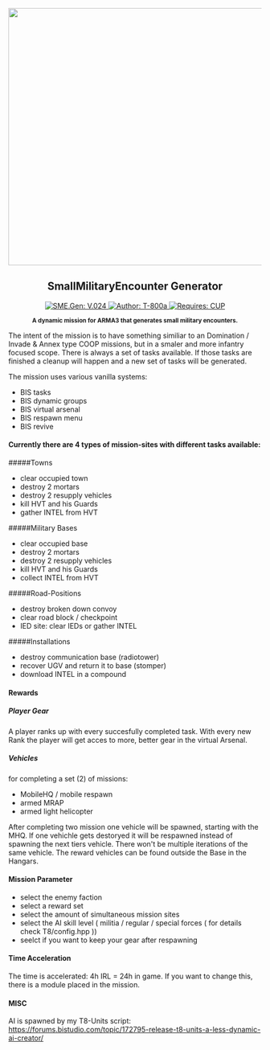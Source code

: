 <p align="center"><img src="https://github.com/T-800a/SME.Gen/blob/master/SMEGen_logo_tp.png" width="512"></p>
<h2 align="center">SmallMilitaryEncounter Generator</h2>
<p align="center">
    <a href="#">
        <img src="https://img.shields.io/badge/SME.Gen-V.030-green.svg?style=flat-square" alt="SME.Gen: V.024">
    </a>
    <a href="#">
        <img src="http://img.shields.io/badge/Author-T--800a-blue.svg?style=flat-square" alt="Author: T-800a">
    </a>
    <a href="http://www.cup-arma3.org/" target="_blank">
        <img src="http://img.shields.io/badge/Requires-CUP-orange.svg?style=flat-square" alt="Requires: CUP">
    </a>
</p>
<p align="center"><sup><strong>A dynamic mission for ARMA3 that generates small military encounters.</strong></sup></p>

The intent of the mission is to have something similiar to an Domination / Invade & Annex type COOP missions, but in a smaler and more infantry focused scope. There is always a set of tasks available. If those tasks are finished a cleanup will happen and a new set of tasks will be generated.

The mission uses various vanilla systems:
- BIS tasks
- BIS dynamic groups
- BIS virtual arsenal
- BIS respawn menu
- BIS revive

#### Currently there are 4 types of mission-sites with different tasks available:
#####Towns
- clear occupied town
- destroy 2 mortars
- destroy 2 resupply vehicles
- kill HVT and his Guards
- gather INTEL from HVT

#####Military Bases
- clear occupied base
- destroy 2 mortars
- destroy 2 resupply vehicles
- kill HVT and his Guards
- collect INTEL from HVT

#####Road-Positions
- destroy broken down convoy
- clear road block / checkpoint
- IED site: clear IEDs or gather INTEL

#####Installations
- destroy communication base (radiotower)
- recover UGV and return it to base (stomper)
- download INTEL in a compound

#### Rewards
##### Player Gear
A player ranks up with every succesfully completed task. With every new Rank the player will get acces to more, better gear in the virtual Arsenal.

##### Vehicles
for completing a set (2) of missions:
- MobileHQ / mobile respawn
- armed MRAP
- armed light helicopter

After completing two mission one vehicle will be spawned, starting with the MHQ. If one vehichle gets destoryed it will be respawned instead of spawning the next tiers vehicle. There won't be multiple iterations of the same vehicle. The reward vehicles can be found outside the Base in the Hangars.

#### Mission Parameter
- select the enemy faction
- select a reward set
- select the amount of simultaneous mission sites
- select the AI skill level ( militia / regular / special forces ( for details check T8/config.hpp ))
- seelct if you want to keep your gear after respawning

#### Time Acceleration
The time is accelerated: 4h IRL = 24h in game. If you want to change this, there is a module placed in the mission.

#### MISC
AI is spawned by my T8-Units script:
https://forums.bistudio.com/topic/172795-release-t8-units-a-less-dynamic-ai-creator/
